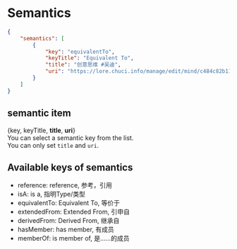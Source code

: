# Semantics

```json
{
    "semantics": [
        {
            "key": "equivalentTo",
            "keyTitle": "Equivalent To",
            "title": "创意思维 #吴迪",
            "uri": "https://lore.chuci.info/manage/edit/mind/c484c82b11c34c7aa9fcf6a2f7c1594d"
        }
    ]
}
```


## semantic item
{key, keyTitle, **title**, **uri**}  
You can select a semantic key from the list.  
You can only set `title` and `uri`.  


## Available keys of semantics
* reference: reference, 参考，引用
* isA: is a, 指明Type/类型
* equivalentTo: Equivalent To, 等价于
* extendedFrom: Extended From, 引申自
* derivedFrom: Derived From, 继承自
* hasMember: has member, 有成员
* memberOf: is member of, 是……的成员
